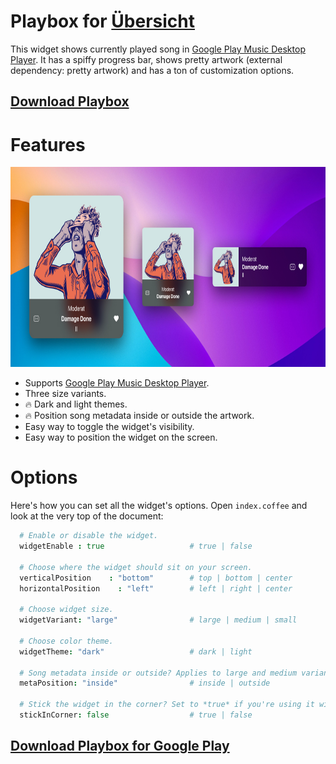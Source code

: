 # Playbox for [Übersicht](http://tracesof.net/uebersicht/)

This widget shows currently played song in [Google Play Music Desktop Player](https://www.googleplaymusicdesktopplayer.com/). It has a spiffy progress bar, shows pretty artwork (external dependency: pretty artwork) and has a ton of customization options.

## [Download Playbox](https://github.com/Pe8er/Playbox.widget/raw/master/Playbox.widget.zip)

# Features

<img src="https://github.com/Pe8er/Playbox.widget/blob/master/screenshot.jpg" width="516" height="320">

- Supports [Google Play Music Desktop Player](https://www.googleplaymusicdesktopplayer.com/).
- Three size variants.
- 🔥 Dark and light themes.
- 🔥 Position song metadata inside or outside the artwork.
- Easy way to toggle the widget's visibility.
- Easy way to position the widget on the screen.

# Options

Here's how you can set all the widget's options. Open `index.coffee` and look at the very top of the document:

```coffeescript
  # Enable or disable the widget.
  widgetEnable : true                   # true | false

  # Choose where the widget should sit on your screen.
  verticalPosition    : "bottom"        # top | bottom | center
  horizontalPosition    : "left"        # left | right | center

  # Choose widget size.
  widgetVariant: "large"                # large | medium | small

  # Choose color theme.
  widgetTheme: "dark"                   # dark | light

  # Song metadata inside or outside? Applies to large and medium variants only.
  metaPosition: "inside"                # inside | outside

  # Stick the widget in the corner? Set to *true* if you're using it with Sidebar widget, set to *false* if you'd like to give it some breathing room and a drop shadow.
  stickInCorner: false                  # true | false
```

## [Download Playbox for Google Play](https://github.com/milesjos/Playbox-for-Google-Play-Music/raw/master/Playbox-for-Google-Play-Music.zip)
